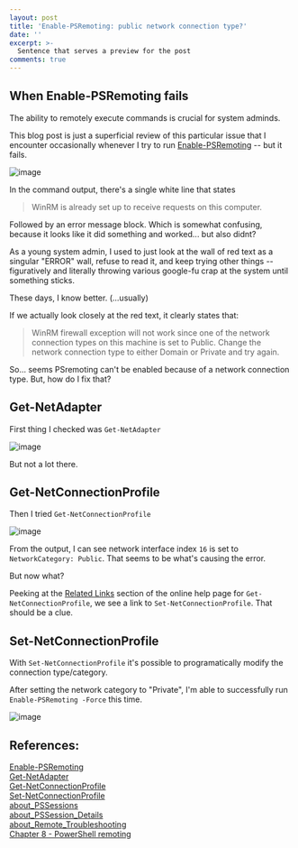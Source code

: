 ```yaml
---
layout: post
title: 'Enable-PSRemoting: public network connection type?'
date: ''
excerpt: >-
  Sentence that serves a preview for the post
comments: true
---
```


## When Enable-PSRemoting fails

The ability to remotely execute commands is crucial for system adminds. 

This blog post is just a superficial review of this particular issue that I encounter occasionally whenever I try to run [Enable-PSRemoting](https://learn.microsoft.com/en-us/powershell/module/microsoft.powershell.core/enable-psremoting?view=powershell-7.5) -- but it fails. 

![image](https://github.com/user-attachments/assets/a77b2e5d-719b-4e1b-bb8d-7acffabe8096)

In the command output, there's a single white line that states 
> WinRM is already set up to receive requests on this computer.

Followed by an error message block. Which is somewhat confusing, because it looks like it did something and worked... but also didnt? 

As a young system admin, I used to just look at the wall of red text as a singular "ERROR" wall, refuse to read it, and keep trying other things -- figuratively and literally throwing various google-fu crap at the system until something sticks.

These days, I know better. (...usually)

If we actually look closely at the red text, it clearly states that: 

> WinRM firewall exception will not work since one of the network connection types on this machine is set to Public. Change the network connection type to either Domain or Private and try again. 

So... seems PSremoting can't be enabled because of a network connection type. But, how do I fix that? 

## Get-NetAdapter

First thing I checked was `Get-NetAdapter`

![image](https://github.com/user-attachments/assets/27c4bf85-0a19-404c-ade2-500294c09cbd)

But not a lot there.

## Get-NetConnectionProfile 

Then I tried `Get-NetConnectionProfile` 

![image](https://github.com/user-attachments/assets/c9f7966e-86be-4792-9a26-1dee26eab281)

From the output, I can see network interface index `16` is set to `NetworkCategory: Public`. That seems to be what's causing the error.

But now what? 

Peeking at the [Related Links](https://learn.microsoft.com/en-us/powershell/module/netconnection/get-netconnectionprofile?view=windowsserver2025-ps#related-links) section of the online help page for `Get-NetConnectionProfile`, we see a link to `Set-NetConnectionProfile`. That should be a clue. 

## Set-NetConnectionProfile

With `Set-NetConnectionProfile` it's possible to programatically modify the connection type/category. 

After setting the network category to "Private", I'm able to successfully run `Enable-PSRemoting -Force` this time. 

![image](https://github.com/user-attachments/assets/6e711a24-5b98-4ce7-a9e3-edce84695787)

## References: 

[Enable-PSRemoting](https://learn.microsoft.com/en-us/powershell/module/microsoft.powershell.core/enable-psremoting?view=powershell-5.1)  
[Get-NetAdapter](https://learn.microsoft.com/en-us/powershell/module/netadapter/get-netadapter?view=windowsserver2025-ps)  
[Get-NetConnectionProfile](https://learn.microsoft.com/en-us/powershell/module/netconnection/get-netconnectionprofile?view=windowsserver2025-ps)  
[Set-NetConnectionProfile](https://learn.microsoft.com/en-us/powershell/module/netconnection/set-netconnectionprofile?view=windowsserver2025-ps)  
[about_PSSessions](https://learn.microsoft.com/en-us/powershell/module/microsoft.powershell.core/about/about_pssessions?view=powershell-5.1)  
[about_PSSession_Details](https://learn.microsoft.com/en-us/powershell/module/microsoft.powershell.core/about/about_pssession_details?view=powershell-5.1)  
[about_Remote_Troubleshooting](https://learn.microsoft.com/en-us/powershell/module/microsoft.powershell.core/about/about_remote_troubleshooting?view=powershell-5.1)   
[Chapter 8 - PowerShell remoting](https://learn.microsoft.com/en-us/powershell/scripting/learn/ps101/08-powershell-remoting?view=powershell-5.1)   




